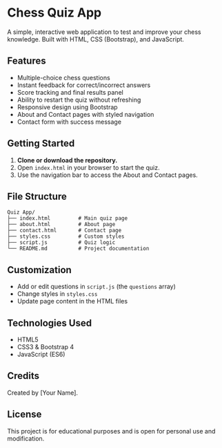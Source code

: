 # Chess Quiz App

A simple, interactive web application to test and improve your chess knowledge. Built with HTML, CSS (Bootstrap), and JavaScript.

## Features
- Multiple-choice chess questions
- Instant feedback for correct/incorrect answers
- Score tracking and final results panel
- Ability to restart the quiz without refreshing
- Responsive design using Bootstrap
- About and Contact pages with styled navigation
- Contact form with success message

## Getting Started
1. **Clone or download the repository.**
2. Open `index.html` in your browser to start the quiz.
3. Use the navigation bar to access the About and Contact pages.

## File Structure
```
Quiz App/
├── index.html         # Main quiz page
├── about.html         # About page
├── contact.html       # Contact page
├── styles.css         # Custom styles
├── script.js          # Quiz logic
└── README.md          # Project documentation
```

## Customization
- Add or edit questions in `script.js` (the `questions` array)
- Change styles in `styles.css`
- Update page content in the HTML files

## Technologies Used
- HTML5
- CSS3 & Bootstrap 4
- JavaScript (ES6)

## Credits
Created by [Your Name].

## License
This project is for educational purposes and is open for personal use and modification.
